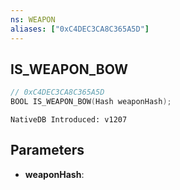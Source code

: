 ```yaml
---
ns: WEAPON
aliases: ["0xC4DEC3CA8C365A5D"]
---
```

## IS_WEAPON_BOW

```c
// 0xC4DEC3CA8C365A5D
BOOL IS_WEAPON_BOW(Hash weaponHash);
```

```
NativeDB Introduced: v1207
```

## Parameters
* **weaponHash**:

